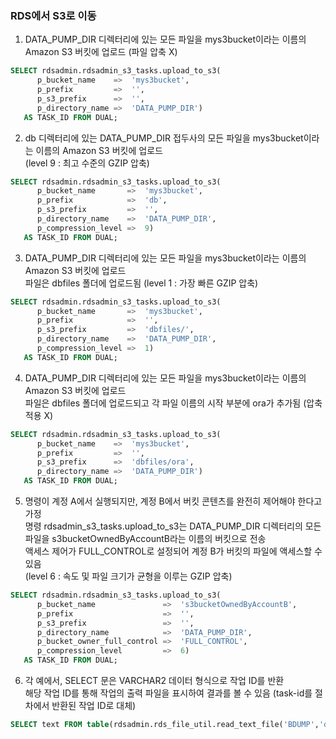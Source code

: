 ### RDS에서 S3로 이동
1. DATA_PUMP_DIR 디렉터리에 있는 모든 파일을 mys3bucket이라는 이름의 Amazon S3 버킷에 업로드 (파일 압축 X)
```sql
SELECT rdsadmin.rdsadmin_s3_tasks.upload_to_s3(
      p_bucket_name    =>  'mys3bucket',
      p_prefix         =>  '', 
      p_s3_prefix      =>  '', 
      p_directory_name =>  'DATA_PUMP_DIR') 
   AS TASK_ID FROM DUAL;
```

2. db 디렉터리에 있는 DATA_PUMP_DIR 접두사의 모든 파일을 mys3bucket이라는 이름의 Amazon S3 버킷에 업로드  
(level 9 : 최고 수준의 GZIP 압축)
```sql
SELECT rdsadmin.rdsadmin_s3_tasks.upload_to_s3(
      p_bucket_name       =>  'mys3bucket', 
      p_prefix            =>  'db', 
      p_s3_prefix         =>  '', 
      p_directory_name    =>  'DATA_PUMP_DIR',
      p_compression_level =>  9) 
   AS TASK_ID FROM DUAL;
```
3. DATA_PUMP_DIR 디렉터리에 있는 모든 파일을 mys3bucket이라는 이름의 Amazon S3 버킷에 업로드  
파일은 dbfiles 폴더에 업로드됨 (level 1 : 가장 빠른 GZIP 압축)
```sql
SELECT rdsadmin.rdsadmin_s3_tasks.upload_to_s3(
      p_bucket_name       =>  'mys3bucket', 
      p_prefix            =>  '', 
      p_s3_prefix         =>  'dbfiles/', 
      p_directory_name    =>  'DATA_PUMP_DIR',
      p_compression_level =>  1) 
   AS TASK_ID FROM DUAL;        
```
4. DATA_PUMP_DIR 디렉터리에 있는 모든 파일을 mys3bucket이라는 이름의 Amazon S3 버킷에 업로드  
파일은 dbfiles 폴더에 업로드되고 각 파일 이름의 시작 부분에 ora가 추가됨 (압축 적용 X)
```sql
SELECT rdsadmin.rdsadmin_s3_tasks.upload_to_s3(
      p_bucket_name    =>  'mys3bucket', 
      p_prefix         =>  '', 
      p_s3_prefix      =>  'dbfiles/ora', 
      p_directory_name =>  'DATA_PUMP_DIR') 
   AS TASK_ID FROM DUAL;
```
5. 명령이 계정 A에서 실행되지만, 계정 B에서 버킷 콘텐츠를 완전히 제어해야 한다고 가정  
명령 rdsadmin_s3_tasks.upload_to_s3는 DATA_PUMP_DIR 디렉터리의 모든 파일을 s3bucketOwnedByAccountB라는 이름의 버킷으로 전송  
액세스 제어가 FULL_CONTROL로 설정되어 계정 B가 버킷의 파일에 액세스할 수 있음  
(level 6 : 속도 및 파일 크기가 균형을 이루는 GZIP 압축)
```sql
SELECT rdsadmin.rdsadmin_s3_tasks.upload_to_s3(
      p_bucket_name               =>  's3bucketOwnedByAccountB', 
      p_prefix                    =>  '', 
      p_s3_prefix                 =>  '', 
      p_directory_name            =>  'DATA_PUMP_DIR',
      p_bucket_owner_full_control =>  'FULL_CONTROL',
      p_compression_level         =>  6) 
   AS TASK_ID FROM DUAL;
```
6. 각 예에서, SELECT 문은 VARCHAR2 데이터 형식으로 작업 ID를 반환  
해당 작업 ID를 통해 작업의 출력 파일을 표시하여 결과를 볼 수 있음 (task-id를 절차에서 반환된 작업 ID로 대체)
```sql
SELECT text FROM table(rdsadmin.rds_file_util.read_text_file('BDUMP','dbtask-task-id.log'));
```
